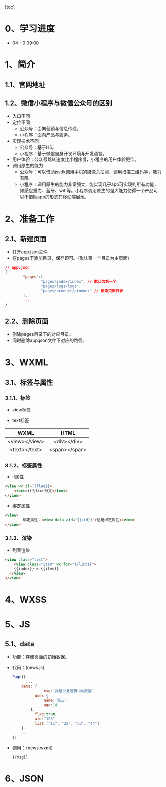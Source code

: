 [toc]

# 0、学习进度

* 04 - 0:09:00

# 1、简介

## 1.1、官网地址

[官网地址]:https://mp.weixin.qq.com/cgi-bin/wx?token=&lang=zh_CN

## 1.2、微信小程序与微信公众号的区别

* 入口不同
* 定位不同
  * 公众号：面向营销与信息传递。
  * 小程序：面向产品与服务。
* 实现技术不同
  * 公众号：基于H5。
  * 小程序：基于微信自身开发环境与开发语言。
* 用户体验：公众号跳转速度比小程序慢，小程序的用户体验更佳。
* 调用原生的能力
  * 公众号：可以借助jssdk调用手机的摄像头拍照、调用扫描二维码等，能力有限。
  * 小程序：调用原生的能力非常强大，能实现几乎app可实现的所有功能，如感应重力、蓝牙、wifi等。小程序调用原生的强大能力使得一个产品可以不借助app的形式在移动端展示。

# 2、准备工作

## 2.1、新建页面

* 打开app.json文件
* 在pages下添加目录，保存即可。（默认第一个目录为主页面）

~~~json
// app.json
{
		"pages":[
				"pages/index/index", // 默认为第一个
				"pages/logs/logs",
				"pages/product/product" // 新添页面目录
		],
		...
}
~~~

## 2.2、删除页面

* 删除pages目录下的对应目录。
* 同时删除app.json文件下对应的路径。

# 3、WXML

## 3.1、标签与属性

### 3.1.1、标签

* view标签

* text标签

|       WXML        |       HTML        |
| :---------------: | :---------------: |
| \<view\>\</view\> |  \<div\>\</div\>  |
| \<text\>\</text\> | \<span\>\</span\> |

### 3.1.2、标签属性

* if属性

~~~html
<view wx:if={{flag}}>
	<text>if为true分支</text>
</view>
~~~

* 绑定属性

~~~html
<view>
		绑定属性：<view data-aid="{{aid}}">这是绑定属性</view>
</view>
~~~

### 3.1.3、渲染

* 列表渲染

~~~html
<view class="list">
	<view class="item" wx:for="{{list}}">
  	{{index}} = {{item}}
  </view>
</view>
~~~



# 4、WXSS

# 5、JS

## 5.1、data

* 功能：存储页面的初始数据。

* 代码：(news.js)

  ~~~js
  Page({
  		...
      data: {
  				msg:'我是业务逻辑中的数据',
        	user:{
            	name:'张三',
            	age:14
          },
        	flag:true,
        	aid:"123",
        	list:["11", "22", "33", "44"]
      }
      ...
  })
  ~~~

* 调用：（news.wxml）

  ~~~wxml
  {{msg}}
  ~~~

# 6、JSON

